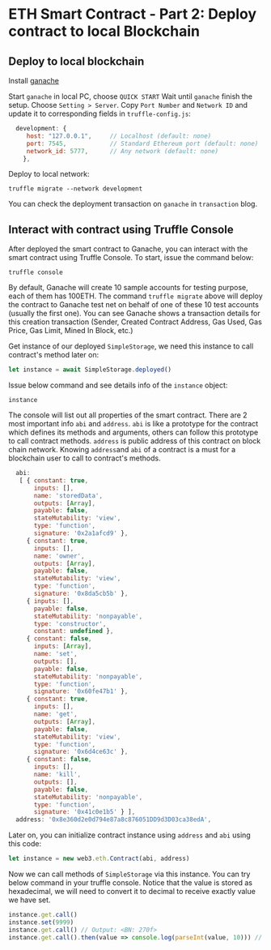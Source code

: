 # ETH Smart Contract - Part 2: Deploy contract to local Blockchain

## Deploy to local blockchain

Install [ganache](https://www.trufflesuite.com/ganache)

Start `ganache` in local PC, choose `QUICK START`
Wait until `ganache` finish the setup. Choose `Setting > Server`. Copy `Port Number` and `Network ID` and update it to corresponding fields in `truffle-config.js`:

```js
  development: {
     host: "127.0.0.1",     // Localhost (default: none)
     port: 7545,            // Standard Ethereum port (default: none)
     network_id: 5777,      // Any network (default: none)
    },
```

Deploy to local network:

```
truffle migrate --network development
```

You can check the deployment transaction on `ganache` in `transaction` blog.

## Interact with contract using Truffle Console

After deployed the smart contract to Ganache, you can interact with the smart contract using Truffle Console. To start, issue the command below:

```
truffle console
```

By default, Ganache will create 10 sample accounts for testing purpose, each of them has 100ETH. The command `truffle migrate` above will deploy the contract to Ganache test net on behalf of one of these 10 test accounts (usually the first one). You can see Ganache shows a transaction details for this creation transaction (Sender, Created Contract Address, Gas Used, Gas Price, Gas Limit, Mined In Block, etc.)

Get instance of our deployed `SimpleStorage`, we need this instance to call contract's method later on:

```javascript
let instance = await SimpleStorage.deployed()
```

Issue below command and see details info of the `instance` object:

```
instance
```

The console will list out all properties of the smart contract. There are 2 most important info `abi` and `address`. `abi` is like a prototype for the contract which defines its methods and arguments, others can follow this prototype to call contract methods. `address` is public address of this contract on block chain network. Knowing `address`and `abi` of a contract is a must for a blockchain user to call to contract's methods.

```javascript
  abi:
   [ { constant: true,
       inputs: [],
       name: 'storedData',
       outputs: [Array],
       payable: false,
       stateMutability: 'view',
       type: 'function',
       signature: '0x2a1afcd9' },
     { constant: true,
       inputs: [],
       name: 'owner',
       outputs: [Array],
       payable: false,
       stateMutability: 'view',
       type: 'function',
       signature: '0x8da5cb5b' },
     { inputs: [],
       payable: false,
       stateMutability: 'nonpayable',
       type: 'constructor',
       constant: undefined },
     { constant: false,
       inputs: [Array],
       name: 'set',
       outputs: [],
       payable: false,
       stateMutability: 'nonpayable',
       type: 'function',
       signature: '0x60fe47b1' },
     { constant: true,
       inputs: [],
       name: 'get',
       outputs: [Array],
       payable: false,
       stateMutability: 'view',
       type: 'function',
       signature: '0x6d4ce63c' },
     { constant: false,
       inputs: [],
       name: 'kill',
       outputs: [],
       payable: false,
       stateMutability: 'nonpayable',
       type: 'function',
       signature: '0x41c0e1b5' } ],
  address: '0x8e360d2e0d794e87a8c876051DD9d3D03ca38edA',
```

Later on, you can initialize contract instance using `address` and `abi` using this code:

```javascript
let instance = new web3.eth.Contract(abi, address)
```

Now we can call methods of `SimpleStorage` via this instance. You can try below command in your truffle console. Notice that the value is stored as hexadecimal, we will need to convert it to decimal to receive exactly value we have set.

```javascript
instance.get.call()
instance.set(9999)
instance.get.call() // Output: <BN: 270f>
instance.get.call().then(value => console.log(parseInt(value, 10))) // Output: 9999
```
